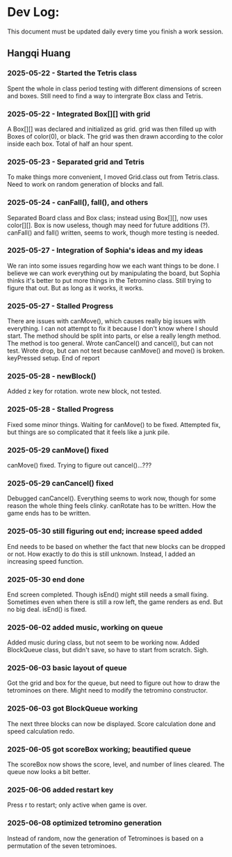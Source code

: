 # Dev Log:

This document must be updated daily every time you finish a work session.

## Hangqi Huang

### 2025-05-22 - Started the Tetris class
Spent the whole in class period testing with different dimensions of screen and boxes. Still need to find a way to intergrate Box class and Tetris.

### 2025-05-22 - Integrated Box[][] with grid
A Box[][] was declared and initialized as grid. grid was then filled up with Boxes of color(0), or black. The grid was then drawn according to the color inside each box. Total of half an hour spent.

### 2025-05-23 - Separated grid and Tetris
To make things more convenient, I moved Grid.class out from Tetris.class. Need to work on random generation of blocks and fall.

### 2025-05-24 - canFall(), fall(), and others
Separated Board class and Box class; instead using Box[][], now uses color[][]. Box is now useless, though may need for future additions (?). canFall() and fall() written, seems to work, though more testing is needed.

### 2025-05-27 - Integration of Sophia's ideas and my ideas
We ran into some issues regarding how we each want things to be done. I believe we can work everything out by manipulating the board, but Sophia thinks it's better to put more things in the Tetromino class. Still trying to figure that out. But as long as it works, it works.

### 2025-05-27 - Stalled Progress
There are issues with canMove(), which causes really big issues with everything. I can not attempt to fix it because I don't know where I should start. The method should be split into parts, or else a really length method. The method is too general. Wrote canCancel() and cancel(), but can not test. Wrote drop, but can not test because canMove() and move() is broken. keyPressed setup. End of report

### 2025-05-28 - newBlock()
Added z key for rotation. wrote new block, not tested.

### 2025-05-28 - Stalled Progress
Fixed some minor things. Waiting for canMove() to be fixed. Attempted fix, but things are so complicated that it feels like a junk pile.

### 2025-05-29 canMove() fixed
canMove() fixed. Trying to figure out cancel()...???

### 2025-05-29 canCancel() fixed
Debugged canCancel(). Everything seems to work now, though for some reason the whole thing feels clinky. canRotate has to be written. How the game ends has to be written.

### 2025-05-30 still figuring out end; increase speed added
End needs to be based on whether the fact that new blocks can be dropped or not. How exactly to do this is still unknown. Instead, I added an increasing speed function.

### 2025-05-30 end done
End screen completed. Though isEnd() might still needs a small fixing. Sometimes even when there is still a row left, the game renders as end. But no big deal.
isEnd() is fixed.

### 2025-06-02 added music, working on queue
Added music during class, but not seem to be working now. Added BlockQueue class, but didn't save, so have to start from scratch. Sigh.

### 2025-06-03 basic layout of queue
Got the grid and box for the queue, but need to figure out how to draw the tetrominoes on there. Might need to modify the tetromino constructor.

### 2025-06-03 got BlockQueue working
The next three blocks can now be displayed. Score calculation done and speed calculation redo.

### 2025-06-05 got scoreBox working; beautified queue
The scoreBox now shows the score, level, and number of lines cleared. The queue now looks a bit better.

### 2025-06-06 added restart key
Press r to restart; only active when game is over.

### 2025-06-08 optimized tetromino generation
Instead of random, now the generation of Tetrominoes is based on a permutation of the seven tetrominoes.
